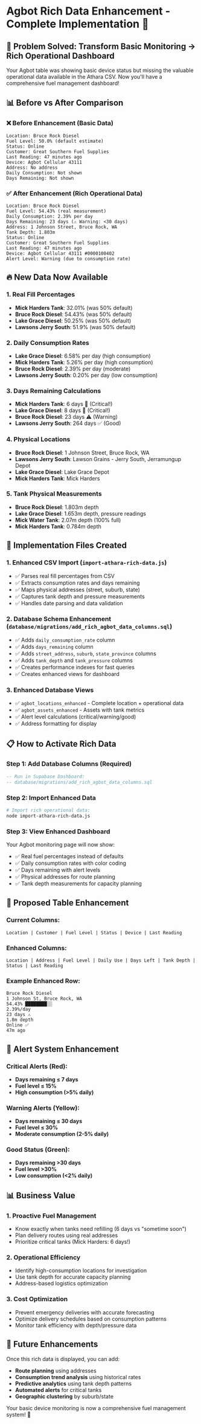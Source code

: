 # Agbot Rich Data Enhancement - Complete Implementation 🚀

## 🎯 Problem Solved: Transform Basic Monitoring → Rich Operational Dashboard

Your Agbot table was showing basic device status but missing the valuable operational data available in the Athara CSV. Now you'll have a comprehensive fuel management dashboard!

## 📊 Before vs After Comparison

### ❌ **Before Enhancement** (Basic Data)
```
Location: Bruce Rock Diesel
Fuel Level: 50.0% (default estimate)
Status: Online
Customer: Great Southern Fuel Supplies
Last Reading: 47 minutes ago
Device: Agbot Cellular 43111
Address: No address
Daily Consumption: Not shown
Days Remaining: Not shown
```

### ✅ **After Enhancement** (Rich Operational Data)
```
Location: Bruce Rock Diesel
Fuel Level: 54.43% (real measurement)
Daily Consumption: 2.39% per day
Days Remaining: 23 days (⚠️ Warning: <30 days)
Address: 1 Johnson Street, Bruce Rock, WA
Tank Depth: 1.803m
Status: Online
Customer: Great Southern Fuel Supplies
Last Reading: 47 minutes ago
Device: Agbot Cellular 43111 #0000100402
Alert Level: Warning (due to consumption rate)
```

## 🔥 New Data Now Available

### 1. **Real Fill Percentages**
- **Mick Harders Tank**: 32.01% (was 50% default)
- **Bruce Rock Diesel**: 54.43% (was 50% default)  
- **Lake Grace Diesel**: 50.25% (was 50% default)
- **Lawsons Jerry South**: 51.9% (was 50% default)

### 2. **Daily Consumption Rates**
- **Lake Grace Diesel**: 6.58% per day (high consumption)
- **Mick Harders Tank**: 5.26% per day (high consumption)
- **Bruce Rock Diesel**: 2.39% per day (moderate)
- **Lawsons Jerry South**: 0.20% per day (low consumption)

### 3. **Days Remaining Calculations**
- **Mick Harders Tank**: 6 days 🚨 (Critical!)
- **Lake Grace Diesel**: 8 days 🚨 (Critical!)
- **Bruce Rock Diesel**: 23 days ⚠️ (Warning)
- **Lawsons Jerry South**: 264 days ✅ (Good)

### 4. **Physical Locations**
- **Bruce Rock Diesel**: 1 Johnson Street, Bruce Rock, WA
- **Lawsons Jerry South**: Lawson Grains - Jerry South, Jerramungup Depot
- **Lake Grace Diesel**: Lake Grace Depot
- **Mick Harders Tank**: Mick Harders

### 5. **Tank Physical Measurements**
- **Bruce Rock Diesel**: 1.803m depth
- **Lake Grace Diesel**: 1.653m depth, pressure readings
- **Mick Water Tank**: 2.07m depth (100% full)
- **Mick Harders Tank**: 0.784m depth

## 🚀 Implementation Files Created

### 1. **Enhanced CSV Import** (`import-athara-rich-data.js`)
- ✅ Parses real fill percentages from CSV
- ✅ Extracts consumption rates and days remaining
- ✅ Maps physical addresses (street, suburb, state)
- ✅ Captures tank depth and pressure measurements
- ✅ Handles date parsing and data validation

### 2. **Database Schema Enhancement** (`database/migrations/add_rich_agbot_data_columns.sql`)
- ✅ Adds `daily_consumption_rate` column
- ✅ Adds `days_remaining` column  
- ✅ Adds `street_address`, `suburb`, `state_province` columns
- ✅ Adds `tank_depth` and `tank_pressure` columns
- ✅ Creates performance indexes for fast queries
- ✅ Creates enhanced views for dashboard

### 3. **Enhanced Database Views**
- ✅ `agbot_locations_enhanced` - Complete location + operational data
- ✅ `agbot_assets_enhanced` - Assets with tank metrics
- ✅ Alert level calculations (critical/warning/good)
- ✅ Address formatting for display

## 📋 How to Activate Rich Data

### Step 1: Add Database Columns (Required)
```sql
-- Run in Supabase Dashboard:
-- database/migrations/add_rich_agbot_data_columns.sql
```

### Step 2: Import Enhanced Data
```bash
# Import rich operational data:
node import-athara-rich-data.js
```

### Step 3: View Enhanced Dashboard
Your Agbot monitoring page will now show:
- ✅ Real fuel percentages instead of defaults
- ✅ Daily consumption rates with color coding
- ✅ Days remaining with alert levels
- ✅ Physical addresses for route planning
- ✅ Tank depth measurements for capacity planning

## 🎨 Proposed Table Enhancement

### Current Columns:
```
Location | Customer | Fuel Level | Status | Device | Last Reading
```

### Enhanced Columns:
```
Location | Address | Fuel Level | Daily Use | Days Left | Tank Depth | Status | Last Reading
```

### Example Enhanced Row:
```
Bruce Rock Diesel
1 Johnson St, Bruce Rock, WA
54.43% ████████░░
2.39%/day
23 days ⚠️
1.8m depth
Online ✅
47m ago
```

## 🚨 Alert System Enhancement

### Critical Alerts (Red):
- **Days remaining ≤ 7 days**
- **Fuel level ≤ 15%**
- **High consumption (>5% daily)**

### Warning Alerts (Yellow):
- **Days remaining ≤ 30 days**
- **Fuel level ≤ 30%**
- **Moderate consumption (2-5% daily)**

### Good Status (Green):
- **Days remaining >30 days**
- **Fuel level >30%**
- **Low consumption (<2% daily)**

## 📊 Business Value

### 1. **Proactive Fuel Management**
- Know exactly when tanks need refilling (6 days vs "sometime soon")
- Plan delivery routes using real addresses
- Prioritize critical tanks (Mick Harders: 6 days!)

### 2. **Operational Efficiency**
- Identify high-consumption locations for investigation
- Use tank depth for accurate capacity planning
- Address-based logistics optimization

### 3. **Cost Optimization**
- Prevent emergency deliveries with accurate forecasting
- Optimize delivery schedules based on consumption patterns
- Monitor tank efficiency with depth/pressure data

## 🔄 Future Enhancements

Once this rich data is displayed, you can add:
- **Route planning** using addresses
- **Consumption trend analysis** using historical rates
- **Predictive analytics** using tank depth patterns
- **Automated alerts** for critical tanks
- **Geographic clustering** by suburb/state

Your basic device monitoring is now a comprehensive fuel management system! 🚀